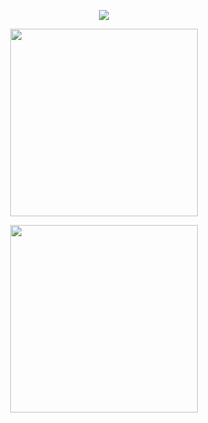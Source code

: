 <p align="center">
  <img align="center" src="https://github-readme-stats.vercel.app/api/top-langs/?username=Spilios06&layout=compact"/>
</p>

<p align="center">
  <img width="300" src="https://www.hackthebox.com/badge/image/446353"/>
</p>


<p align="center">
  <img width="300" src="https://github-readme-stats.vercel.app/api?username=Spilios06&show_icons=true&theme=dark#gh-dark-mode-only"/>
</p>
